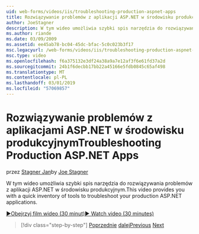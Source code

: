 ```yaml
---
uid: web-forms/videos/iis/troubleshooting-production-aspnet-apps
title: Rozwiązywanie problemów z aplikacji ASP.NET w środowisku produkcyjnym | Dokumentacja firmy Microsoft
author: JoeStagner
description: W tym wideo umożliwia szybki spis narzędzia do rozwiązywania problemów z aplikacji ASP.NET w środowisku produkcyjnym.
ms.author: riande
ms.date: 03/09/2009
ms.assetid: ee45ab78-bc04-45dc-bfac-5c0c023b3f17
msc.legacyurl: /web-forms/videos/iis/troubleshooting-production-aspnet-apps
msc.type: video
ms.openlocfilehash: f6a375132e3df24a38a9a7e12af3f6e61fd37a2d
ms.sourcegitcommit: 24b1f6decbb17bb22a45166e5fdb0845c65af498
ms.translationtype: MT
ms.contentlocale: pl-PL
ms.lasthandoff: 03/01/2019
ms.locfileid: "57069857"
---
```

<a name="troubleshooting-production-aspnet-apps"></a><span data-ttu-id="5590d-103">Rozwiązywanie problemów z aplikacjami ASP.NET w środowisku produkcyjnym</span><span class="sxs-lookup"><span data-stu-id="5590d-103">Troubleshooting Production ASP.NET Apps</span></span>
====================
<span data-ttu-id="5590d-104">przez [Stagner Jan](https://github.com/JoeStagner)</span><span class="sxs-lookup"><span data-stu-id="5590d-104">by [Joe Stagner](https://github.com/JoeStagner)</span></span>

<span data-ttu-id="5590d-105">W tym wideo umożliwia szybki spis narzędzia do rozwiązywania problemów z aplikacji ASP.NET w środowisku produkcyjnym.</span><span class="sxs-lookup"><span data-stu-id="5590d-105">This video provides you with a quick inventory of tools to troubleshoot your production ASP.NET applications.</span></span>

[<span data-ttu-id="5590d-106">&#9654;Obejrzyj film wideo (30 minut)</span><span class="sxs-lookup"><span data-stu-id="5590d-106">&#9654; Watch video (30 minutes)</span></span>](https://channel9.msdn.com/Blogs/ASP-NET-Site-Videos/troubleshooting-production-aspnet-apps)

> [!div class="step-by-step"]
> <span data-ttu-id="5590d-107">[Poprzednie](feature-specific-delegated-management.md)
> [dalej](creating-a-site-with-iis7-manager.md)</span><span class="sxs-lookup"><span data-stu-id="5590d-107">[Previous](feature-specific-delegated-management.md)
[Next](creating-a-site-with-iis7-manager.md)</span></span>

